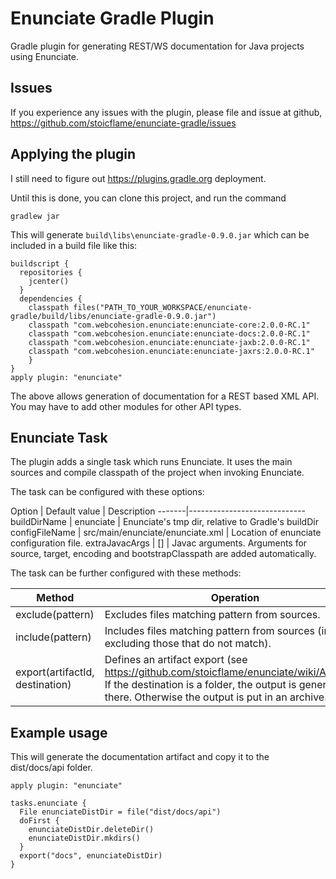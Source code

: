 # Enunciate Gradle Plugin

Gradle plugin for generating REST/WS documentation for Java projects using Enunciate.

## Issues

If you experience any issues with the plugin, please file and issue at github, https://github.com/stoicflame/enunciate-gradle/issues

## Applying the plugin

I still need to figure out https://plugins.gradle.org deployment.

Until this is done, you can clone this project, and run the command

```
gradlew jar
```

This will generate `build\libs\enunciate-gradle-0.9.0.jar` which can be included in a build file like this:

```
buildscript {
  repositories {
    jcenter()
  }
  dependencies {
    classpath files("PATH_TO_YOUR_WORKSPACE/enunciate-gradle/build/libs/enunciate-gradle-0.9.0.jar")
    classpath "com.webcohesion.enunciate:enunciate-core:2.0.0-RC.1"
    classpath "com.webcohesion.enunciate:enunciate-docs:2.0.0-RC.1"
    classpath "com.webcohesion.enunciate:enunciate-jaxb:2.0.0-RC.1"
    classpath "com.webcohesion.enunciate:enunciate-jaxrs:2.0.0-RC.1"
	}
}
apply plugin: "enunciate"
```

The above allows generation of documentation for a REST based XML API.
You may have to add other modules for other API types.


## Enunciate Task

The plugin adds a single task which runs Enunciate.
It uses the main sources and compile classpath of the project when invoking Enunciate.

The task can be configured with these options:

Option | Default value | Description
-------|-----------------------------
buildDirName	| enunciate							| Enunciate's tmp dir, relative to Gradle's buildDir
configFileName	| src/main/enunciate/enunciate.xml	| Location of enunciate configuration file.
extraJavacArgs	| []								| Javac arguments. Arguments for source, target, encoding and bootstrapClasspath are added automatically.

The task can be further configured with these methods:

Method | Operation
-------|----------------
exclude(pattern) | Excludes files matching pattern from sources.
include(pattern) | Includes files matching pattern from sources (implicitly excluding those that do not match).
export(artifactId, destination) | Defines an artifact export (see https://github.com/stoicflame/enunciate/wiki/Artifacts). If the destination is a folder, the output is generated there. Otherwise the output is put in an archive.


## Example usage

This will generate the documentation artifact and copy it to the dist/docs/api folder.

```
apply plugin: "enunciate"
	   
tasks.enunciate {
  File enunciateDistDir = file("dist/docs/api")
  doFirst {
    enunciateDistDir.deleteDir()
    enunciateDistDir.mkdirs()
  }
  export("docs", enunciateDistDir)
}
```

